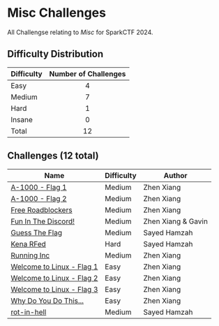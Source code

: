 # Misc Challenges

All Challengse relating to *Misc* for SparkCTF 2024.

## Difficulty Distribution

| Difficulty | Number of Challenges |
| ---------- |:--------------------:|
| Easy | 4 |
| Medium | 7 |
| Hard | 1 |
| Insane | 0 |
| Total | 12 |

## Challenges (12 total)

| Name | Difficulty | Author |
| ---- | ---------- | ------ |
| [A-1000 - Flag 1](./A1000-1) | Medium | Zhen Xiang |
| [A-1000 - Flag 2](./A1000-2) | Medium | Zhen Xiang |
| [Free Roadblockers](./FreeRoadblockers) | Medium | Zhen Xiang |
| [Fun In The Discord!](./FunInDiscord) | Medium | Zhen Xiang & Gavin |
| [Guess The Flag](./GuessTheFlag) | Medium | Sayed Hamzah |
| [Kena RFed](./KenaRFed) | Hard | Sayed Hamzah |
| [Running Inc](./RunningInc) | Medium | Zhen Xiang |
| [Welcome to Linux - Flag 1](./WelcomeToLinux1) | Easy | Zhen Xiang |
| [Welcome to Linux - Flag 2](./WelcomeToLinux2) | Easy | Zhen Xiang |
| [Welcome to Linux - Flag 3](./WelcomeToLinux3) | Easy | Zhen Xiang |
| [Why Do You Do This...](./WhyDoYouDoThis) | Easy | Zhen Xiang |
| [rot-in-hell](./rot-in-hell) | Medium | Sayed Hamzah |
